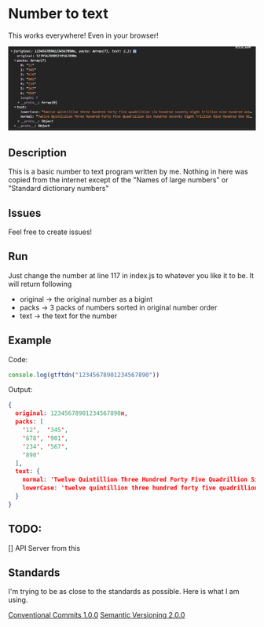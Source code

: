 # Number to text

This works everywhere!
Even in your browser!

![Use in Brave Browser](docs/assets/images/useInBrowser.PNG?raw=true "Brave")

## Description

This is a basic number to text program written by me.
Nothing in here was copied from the internet except of the "Names of large numbers" or "Standard dictionary numbers"

## Issues

Feel free to create issues!

## Run

Just change the number at line 117 in index.js to whatever you like it to be.
It will return following

* original -> the original number as a bigint
* packs -> 3 packs of numbers sorted in original number order
* text -> the text for the number

## Example

Code:
```javascript
console.log(gtftdn("12345678901234567890"))
```

Output:
```json
{
  original: 12345678901234567890n,
  packs: [
    '12',  '345',
    '678', '901',
    '234', '567',
    '890'
  ],
  text: {
    normal: 'Twelve Quintillion Three Hundred Forty Five Quadrillion Six Hundred Seventy Eight Trillion Nine Hundred One Billion Two Hundred Thirty Four Million Five Hundred Sixty Seven Thousand Eight Hundred Ninety',
    lowerCase: 'twelve quintillion three hundred forty five quadrillion six hundred seventy eight trillion nine hundred one billion two hundred thirty four million five hundred sixty seven thousand eight hundred ninety'
  }
}
```

## TODO:

[] API Server from this

## Standards

I'm trying to be as close to the standards as possible.
Here is what I am using.

[Conventional Commits 1.0.0](https://www.conventionalcommits.org/en/v1.0.0/)
[Semantic Versioning 2.0.0](https://semver.org/lang/de/)
